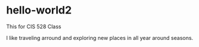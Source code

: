 # hello-world2
This for CIS 528 Class

I like traveling arround and exploring new places in all year around seasons.
